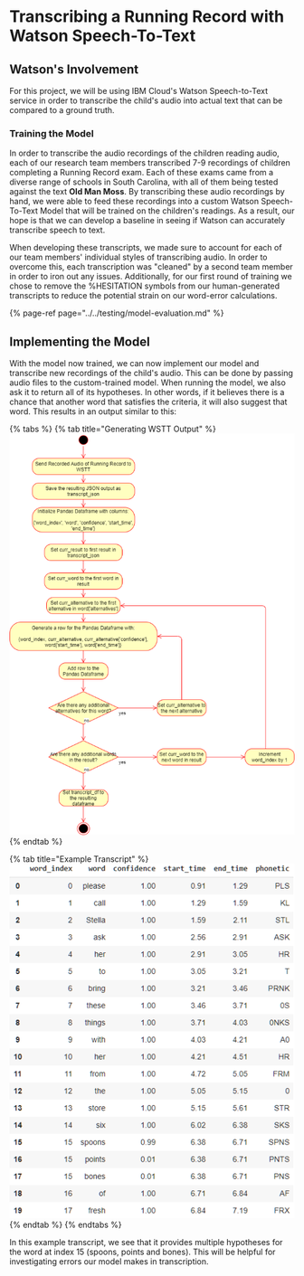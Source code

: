 # Transcribing a Running Record with Watson Speech-To-Text

## Watson's Involvement

For this project, we will be using IBM Cloud's Watson Speech-to-Text service in order to transcribe the child's audio into actual text that can be compared to a ground truth.

### Training the Model

In order to transcribe the audio recordings of the children reading audio, each of our research team members transcribed 7-9 recordings of children completing a Running Record exam. Each of these exams came from a diverse range of schools in South Carolina, with all of them being tested against the text **Old Man Moss**. By transcribing these audio recordings by hand, we were able to feed these recordings into a custom Watson Speech-To-Text Model that will be trained on the children's readings. As a result, our hope is that we can develop a baseline in seeing if Watson can accurately transcribe speech to text.

When developing these transcripts, we made sure to account for each of our team members' individual styles of transcribing audio. In order to overcome this, each transcription was "cleaned" by a second team member in order to iron out any issues. Additionally, for our first round of training we chose to remove the %HESITATION symbols from our human-generated transcripts to reduce the potential strain on our word-error calculations.

{% page-ref page="../../testing/model-evaluation.md" %}

## Implementing the Model

With the model now trained, we can now implement our model and transcribe new recordings of the child's audio. This can be done by passing audio files to the custom-trained model. When running the model, we also ask it to return all of its hypotheses. In other words, if it believes there is a chance that another word that satisfies the criteria, it will also suggest that word. This results in an output similar to this:

{% tabs %}
{% tab title="Generating WSTT Output" %}
![UML Activity Diagram for Generating WSTT Output](../../../.gitbook/assets/watson-speech-to-text-output%20(1).png)
{% endtab %}

{% tab title="Example Transcript" %}
![An example Watson Transcript](../../../.gitbook/assets/image.png)
{% endtab %}
{% endtabs %}

In this example transcript, we see that it provides multiple hypotheses for the word at index 15 \(spoons, points and bones\). This will be helpful for investigating errors our model makes in transcription.





